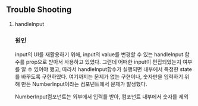 ## Trouble Shooting
1. handleInput 
    ### 원인 
     input의 UI를 재활용하기 위해, input의 value를 변경할 수 있는 handleInput 함수를 prop으로 받아서 사용하고 있었다. 
     그런데 어떠한 input이 편집되었는지 여부를 알 수 있어야 했고, 따라서 handleInput함수가 실행되면 내부에서 특정한 state를 바꾸도록 구현하였다. 
     여기까지는 문제가 없는 구현이나, 숫자만을 입력하기 위해 만든 NumberInput이라는 컴포넌트에서 문제가 발생했다.  
     
     NumberInput컴포넌트는 외부에서 입력를 받아, 컴포넌트 내부에서 숫자를 제외 
     
     
